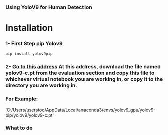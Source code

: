 ### Using YoloV9 for Human Detection

# Installation
### 1- First Step pip Yolov9 

```python
pip install yolov9pip
```

### 2- [Go to this address](https://github.com/WongKinYiu/yolov9) At this address, download the file named yolov9-c.pt from the evaluation section and copy this file to whichever virtual notebook you are working in, or copy it to the directory you are working in. 
### For Example: 
'C:/Users/userstoo/AppData/Local/anaconda3/envs/yolov9_gpu/yolov9-pip/yolov9/yolov9-c.pt'

### What to do
